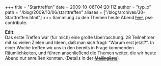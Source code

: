 +++
title = "Starttreffen"
date = 2009-10-06T04:20:11Z
author = "typ_o"
path = "/blog/2009/10/06/starttreffen"
aliases = ["/blog/archives/30-Starttreffen.html"]
+++
Sammlung zu den Themen heute Abend
<a href="#"><del>hier</del></a>, pse contribute.

**Edit:**  
Das erste Treffen war (für mich) eine große Überraschung: 28 Teilnehmer
mit *so* vielen Zielen und Ideen, daß man sich fragt: "Warum erst
jetzt?". In einer Woche treffen wir uns in den bereits in Frage
kommenden Räumlichkeiten, und führen anschließend die Themen weiter, die
wir heute Abend nur anreißen konnten. (Details in der
<a href="#"><del>Mailingliste</del></a>)
